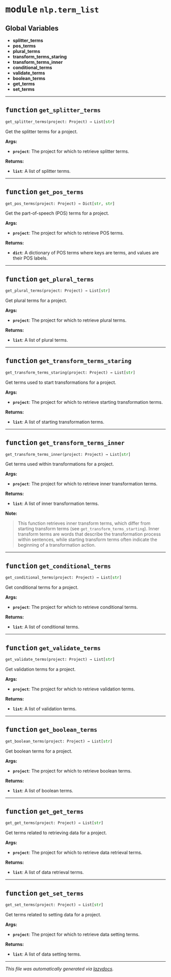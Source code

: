 <!-- markdownlint-disable -->

# <kbd>module</kbd> `nlp.term_list`




**Global Variables**
---------------
- **splitter_terms**
- **pos_terms**
- **plural_terms**
- **transform_terms_staring**
- **transform_terms_inner**
- **conditional_terms**
- **validate_terms**
- **boolean_terms**
- **get_terms**
- **set_terms**

---

## <kbd>function</kbd> `get_splitter_terms`

```python
get_splitter_terms(project: Project) → List[str]
```

Get the splitter terms for a project. 



**Args:**
 
 - <b>`project`</b>:  The project for which to retrieve splitter terms. 



**Returns:**
 
 - <b>`list`</b>:  A list of splitter terms. 


---

## <kbd>function</kbd> `get_pos_terms`

```python
get_pos_terms(project: Project) → Dict[str, str]
```

Get the part-of-speech (POS) terms for a project. 



**Args:**
 
 - <b>`project`</b>:  The project for which to retrieve POS terms. 



**Returns:**
 
 - <b>`dict`</b>:  A dictionary of POS terms where keys are terms, and values are their POS labels. 


---

## <kbd>function</kbd> `get_plural_terms`

```python
get_plural_terms(project: Project) → List[str]
```

Get plural terms for a project. 



**Args:**
 
 - <b>`project`</b>:  The project for which to retrieve plural terms. 



**Returns:**
 
 - <b>`list`</b>:  A list of plural terms. 


---

## <kbd>function</kbd> `get_transform_terms_staring`

```python
get_transform_terms_staring(project: Project) → List[str]
```

Get terms used to start transformations for a project. 



**Args:**
 
 - <b>`project`</b>:  The project for which to retrieve starting transformation terms. 



**Returns:**
 
 - <b>`list`</b>:  A list of starting transformation terms.  


---

## <kbd>function</kbd> `get_transform_terms_inner`

```python
get_transform_terms_inner(project: Project) → List[str]
```

Get terms used within transformations for a project. 



**Args:**
 
 - <b>`project`</b>:  The project for which to retrieve inner transformation terms. 



**Returns:**
 
 - <b>`list`</b>:  A list of inner transformation terms. 



**Note:**

> This function retrieves inner transform terms, which differ from starting transform terms (see `get_transform_terms_starting`). Inner transform terms are words that describe the transformation process within sentences, while starting transform terms often indicate the beginning of a transformation action. 


---

## <kbd>function</kbd> `get_conditional_terms`

```python
get_conditional_terms(project: Project) → List[str]
```

Get conditional terms for a project. 



**Args:**
 
 - <b>`project`</b>:  The project for which to retrieve conditional terms. 



**Returns:**
 
 - <b>`list`</b>:  A list of conditional terms. 


---

## <kbd>function</kbd> `get_validate_terms`

```python
get_validate_terms(project: Project) → List[str]
```

Get validation terms for a project. 



**Args:**
 
 - <b>`project`</b>:  The project for which to retrieve validation terms. 



**Returns:**
 
 - <b>`list`</b>:  A list of validation terms. 


---

## <kbd>function</kbd> `get_boolean_terms`

```python
get_boolean_terms(project: Project) → List[str]
```

Get boolean terms for a project. 



**Args:**
 
 - <b>`project`</b>:  The project for which to retrieve boolean terms. 



**Returns:**
 
 - <b>`list`</b>:  A list of boolean terms. 


---

## <kbd>function</kbd> `get_get_terms`

```python
get_get_terms(project: Project) → List[str]
```

Get terms related to retrieving data for a project. 



**Args:**
 
 - <b>`project`</b>:  The project for which to retrieve data retrieval terms. 



**Returns:**
 
 - <b>`list`</b>:  A list of data retrieval terms. 


---

## <kbd>function</kbd> `get_set_terms`

```python
get_set_terms(project: Project) → List[str]
```

Get terms related to setting data for a project. 



**Args:**
 
 - <b>`project`</b>:  The project for which to retrieve data setting terms. 



**Returns:**
 
 - <b>`list`</b>:  A list of data setting terms. 




---

_This file was automatically generated via [lazydocs](https://github.com/ml-tooling/lazydocs)._
